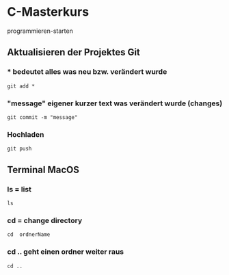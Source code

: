 # C-Masterkurs
programmieren-starten


## Aktualisieren der Projektes Git
### * bedeutet alles was neu bzw. verändert wurde 
```
git add *                         
```
### "message" eigener kurzer text was verändert wurde (changes)
```
git commit -m "message"           
```
### Hochladen
```
git push                           
```



## Terminal MacOS
### ls = list
```
ls                                 
```
### cd = change directory
```
cd  ordnerName                     
```
### cd .. geht einen ordner weiter raus
```
cd ..

